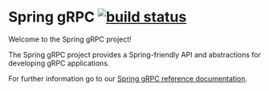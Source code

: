 # Spring gRPC [![build status](https://github.com/spring-projects-experimental/spring-grpc/actions/workflows/deploy.yml/badge.svg)](https://github.com/spring-projects/spring-grpc/actions/workflows/deploy.yml)

Welcome to the Spring gRPC project!

The Spring gRPC project provides a Spring-friendly API and abstractions for developing gRPC applications.

For further information go to our [Spring gRPC reference documentation](https://docs.spring.io/spring-grpc/reference/).

